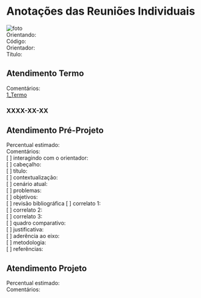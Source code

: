 # Anotações das Reuniões Individuais  

![foto](foto.png "foto")  
Orientando:  
Código:  
Orientador:  
Título:  

## Atendimento Termo  

Comentários:  
[1_Termo](1_Termo.pdf "1_Termo")  

### XXXX-XX-XX

## Atendimento Pré-Projeto  

Percentual estimado:  
Comentários:  
[ ] interagindo com o orientador:  
[ ] cabeçalho:  
[ ] título:  
[ ] contextualização:  
[ ] cenário atual:  
[ ] problemas:  
[ ] objetivos:  
[ ] revisão bibliográfica
[ ] correlato 1:  
[ ] correlato 2:  
[ ] correlato 3:  
[ ] quadro comparativo:  
[ ] justificativa:  
[ ] aderência ao eixo:  
[ ] metodologia:  
[ ] referências:  

## Atendimento Projeto  

Percentual estimado:  
Comentários:  
